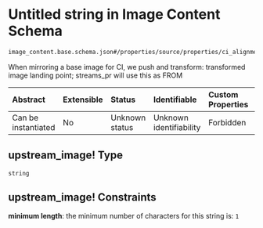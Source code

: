 # Untitled string in Image Content Schema

```txt
image_content.base.schema.json#/properties/source/properties/ci_alignment/properties/upstream_image!
```

When mirroring a base image for CI, we push and transform: transformed image landing point; streams\_pr will use this as FROM

| Abstract            | Extensible | Status         | Identifiable            | Custom Properties | Additional Properties | Access Restrictions | Defined In                                                                                        |
| :------------------ | :--------- | :------------- | :---------------------- | :---------------- | :-------------------- | :------------------ | :------------------------------------------------------------------------------------------------ |
| Can be instantiated | No         | Unknown status | Unknown identifiability | Forbidden         | Allowed               | none                | [image\_content.base.schema.json\*](../out/image_content.base.schema.json "open original schema") |

## upstream\_image! Type

`string`

## upstream\_image! Constraints

**minimum length**: the minimum number of characters for this string is: `1`
